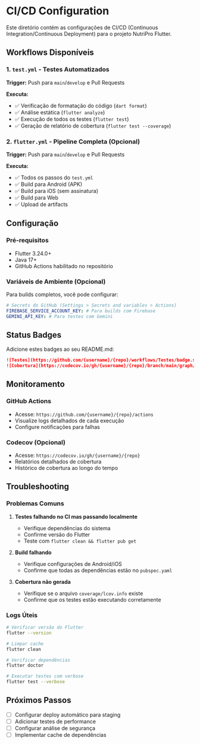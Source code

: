 # CI/CD Configuration

Este diretório contém as configurações de CI/CD (Continuous Integration/Continuous Deployment) para o projeto NutriPro Flutter.

## Workflows Disponíveis

### 1. `test.yml` - Testes Automatizados
**Trigger:** Push para `main`/`develop` e Pull Requests

**Executa:**
- ✅ Verificação de formatação do código (`dart format`)
- ✅ Análise estática (`flutter analyze`)
- ✅ Execução de todos os testes (`flutter test`)
- ✅ Geração de relatório de cobertura (`flutter test --coverage`)

### 2. `flutter.yml` - Pipeline Completa (Opcional)
**Trigger:** Push para `main`/`develop` e Pull Requests

**Executa:**
- ✅ Todos os passos do `test.yml`
- ✅ Build para Android (APK)
- ✅ Build para iOS (sem assinatura)
- ✅ Build para Web
- ✅ Upload de artifacts

## Configuração

### Pré-requisitos
- Flutter 3.24.0+
- Java 17+
- GitHub Actions habilitado no repositório

### Variáveis de Ambiente (Opcional)
Para builds completos, você pode configurar:

```yaml
# Secrets do GitHub (Settings > Secrets and variables > Actions)
FIREBASE_SERVICE_ACCOUNT_KEY: # Para builds com Firebase
GEMINI_API_KEY: # Para testes com Gemini
```

## Status Badges

Adicione estes badges ao seu README.md:

```markdown
![Testes](https://github.com/{username}/{repo}/workflows/Testes/badge.svg)
![Cobertura](https://codecov.io/gh/{username}/{repo}/branch/main/graph/badge.svg)
```

## Monitoramento

### GitHub Actions
- Acesse: `https://github.com/{username}/{repo}/actions`
- Visualize logs detalhados de cada execução
- Configure notificações para falhas

### Codecov (Opcional)
- Acesse: `https://codecov.io/gh/{username}/{repo}`
- Relatórios detalhados de cobertura
- Histórico de cobertura ao longo do tempo

## Troubleshooting

### Problemas Comuns

1. **Testes falhando no CI mas passando localmente**
   - Verifique dependências do sistema
   - Confirme versão do Flutter
   - Teste com `flutter clean && flutter pub get`

2. **Build falhando**
   - Verifique configurações de Android/iOS
   - Confirme que todas as dependências estão no `pubspec.yaml`

3. **Cobertura não gerada**
   - Verifique se o arquivo `coverage/lcov.info` existe
   - Confirme que os testes estão executando corretamente

### Logs Úteis
```bash
# Verificar versão do Flutter
flutter --version

# Limpar cache
flutter clean

# Verificar dependências
flutter doctor

# Executar testes com verbose
flutter test --verbose
```

## Próximos Passos

- [ ] Configurar deploy automático para staging
- [ ] Adicionar testes de performance
- [ ] Configurar análise de segurança
- [ ] Implementar cache de dependências 